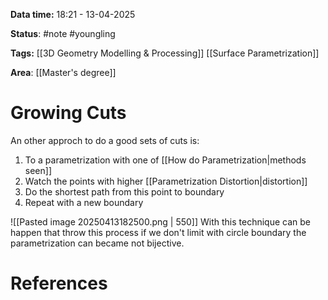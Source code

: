**Data time:** 18:21 - 13-04-2025

**Status**: #note #youngling 

**Tags:** [[3D Geometry Modelling & Processing]] [[Surface Parametrization]]

**Area**: [[Master's degree]]
# Growing Cuts

An other approch to do a good sets of cuts is:
1. To a parametrization with one of [[How do Parametrization|methods seen]]
2. Watch the points with higher [[Parametrization Distortion|distortion]]
3. Do the shortest path from this point to boundary
4. Repeat with a new boundary

![[Pasted image 20250413182500.png | 550]]
With this technique can be happen that throw this process if we don't limit with circle boundary the parametrization can became not bijective.
# References
